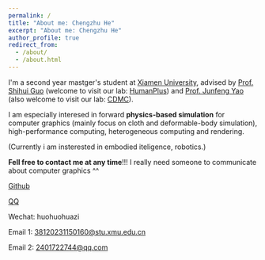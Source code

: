 ```yaml
---
permalink: /
title: "About me: Chengzhu He"
excerpt: "About me: Chengzhu He"
author_profile: true
redirect_from: 
  - /about/
  - /about.html
---
```


I'm a second year mastger's student at [Xiamen University]([https://eecs.pku.edu.cn/](https://www.xmu.edu.cn/)), advised by [Prof. Shihui Guo](https://informatics.xmu.edu.cn/info/1018/43139.htm) (welcome to visit our lab: [HumanPlus](https://www.humanplus.xyz/)) and [Prof. Junfeng Yao](https://film.xmu.edu.cn/info/1188/1375.htm) (also welcome to visit our lab: [CDMC](https://cdmc.xmu.edu.cn/)). 

I am especially interesed in forward **physics-based simulation** for computer graphics (mainly focus on cloth and deformable-body simulation), high-performance computing, heterogeneous computing and rendering. 

(Currently i am insterested in embodied iteligence, robotics.)

**Fell free to contact me at any time**!!! I really need someone to communicate about computer graphics ^^

[Github](https://github.com/ChengzhuUwU) 

[QQ](https://qm.qq.com/q/TtBqiKBya) 

Wechat: huohuohuazi

Email 1: 38120231150160@stu.xmu.edu.cn 

Email 2: 2401722744@qq.com


